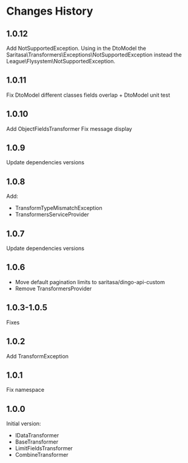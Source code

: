 # Changes History

1.0.12
------
Add NotSupportedException.
Using in the DtoModel the Saritasa\Transformers\Exceptions\NotSupportedException instead the  
League\Flysystem\NotSupportedException. 

1.0.11
------
Fix DtoModel different classes fields overlap + DtoModel unit test

1.0.10
------
Add ObjectFieldsTransformer
Fix message display

1.0.9
-----
Update dependencies versions

1.0.8
-----
Add:
- TransformTypeMismatchException
- TransformersServiceProvider

1.0.7
-----
Update dependencies versions

1.0.6
-----
- Move default pagination limits to saritasa/dingo-api-custom
- Remove TransformersProvider

1.0.3-1.0.5
-----
Fixes

1.0.2
-----
Add TransformException

1.0.1
-----
Fix namespace

1.0.0
-----
Initial version:
- IDataTransformer
- BaseTransformer
- LimitFieldsTransformer
- CombineTransformer